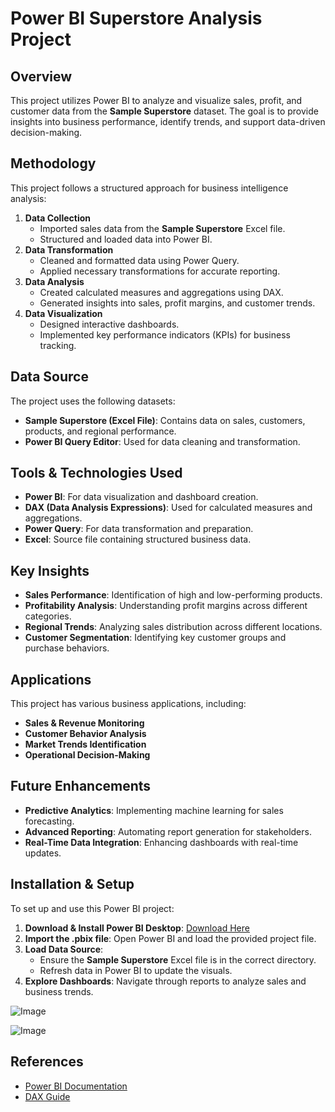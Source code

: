# Power BI Superstore Analysis Project

## Overview
This project utilizes Power BI to analyze and visualize sales, profit, and customer data from the **Sample Superstore** dataset. The goal is to provide insights into business performance, identify trends, and support data-driven decision-making.

## Methodology
This project follows a structured approach for business intelligence analysis:

1. **Data Collection**
   - Imported sales data from the **Sample Superstore** Excel file.
   - Structured and loaded data into Power BI.
2. **Data Transformation**
   - Cleaned and formatted data using Power Query.
   - Applied necessary transformations for accurate reporting.
3. **Data Analysis**
   - Created calculated measures and aggregations using DAX.
   - Generated insights into sales, profit margins, and customer trends.
4. **Data Visualization**
   - Designed interactive dashboards.
   - Implemented key performance indicators (KPIs) for business tracking.

## Data Source
The project uses the following datasets:
- **Sample Superstore (Excel File)**: Contains data on sales, customers, products, and regional performance.
- **Power BI Query Editor**: Used for data cleaning and transformation.

## Tools & Technologies Used
- **Power BI**: For data visualization and dashboard creation.
- **DAX (Data Analysis Expressions)**: Used for calculated measures and aggregations.
- **Power Query**: For data transformation and preparation.
- **Excel**: Source file containing structured business data.

## Key Insights
- **Sales Performance**: Identification of high and low-performing products.
- **Profitability Analysis**: Understanding profit margins across different categories.
- **Regional Trends**: Analyzing sales distribution across different locations.
- **Customer Segmentation**: Identifying key customer groups and purchase behaviors.

## Applications
This project has various business applications, including:
- **Sales & Revenue Monitoring**
- **Customer Behavior Analysis**
- **Market Trends Identification**
- **Operational Decision-Making**

## Future Enhancements
- **Predictive Analytics**: Implementing machine learning for sales forecasting.
- **Advanced Reporting**: Automating report generation for stakeholders.
- **Real-Time Data Integration**: Enhancing dashboards with real-time updates.

## Installation & Setup
To set up and use this Power BI project:

1. **Download & Install Power BI Desktop**: [Download Here](https://powerbi.microsoft.com/)
2. **Import the .pbix file**: Open Power BI and load the provided project file.
3. **Load Data Source**:
   - Ensure the **Sample Superstore** Excel file is in the correct directory.
   - Refresh data in Power BI to update the visuals.
4. **Explore Dashboards**: Navigate through reports to analyze sales and business trends.

![Image](https://github.com/user-attachments/assets/3f34f5c6-2f09-4714-bfcb-ae5777d64436)

![Image](https://github.com/user-attachments/assets/c7d1e151-4de4-46d5-8442-821562bf725a)

## References
- [Power BI Documentation](https://docs.microsoft.com/en-us/power-bi/)
- [DAX Guide](https://dax.guide/)


